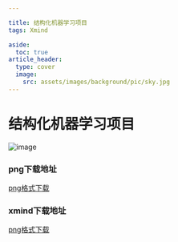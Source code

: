 ```yaml
---

title: 结构化机器学习项目
tags: Xmind

aside:
  toc: true
article_header:
  type: cover
  image:
    src: assets/images/background/pic/sky.jpg
---
```

# 结构化机器学习项目
![image](https://socofels.github.io/assets/xmind/xmind_outputs/MachineLearning/机器学习基石.png)
<!--more-->
### png下载地址
<a class="button button--success button--rounded button--lg" href="https://socofels.github.io/assets/xmind/xmind_outputs/MachineLearning/机器学习基石.png"><i class="fas fa-download"></i> png格式下载</a>
### xmind下载地址
<a class="button button--success button--rounded button--lg" href="https://socofels.github.io/assets/xmind/xmind_files/MachineLearning/机器学习基石.xmind"><i class="fas fa-download"></i> png格式下载</a>



